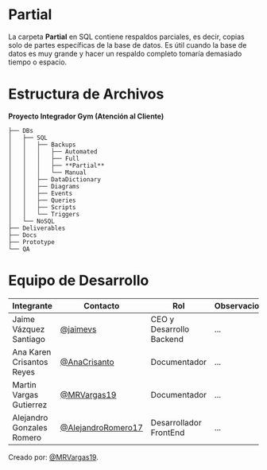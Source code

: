  
# Partial
La carpeta **Partial** en SQL contiene respaldos parciales, es decir, copias solo de partes específicas de la base de datos. Es útil cuando la base de datos es muy grande y hacer un respaldo completo tomaría demasiado tiempo o espacio.

# Estructura de Archivos
**Proyecto Integrador Gym (Atención al Cliente)**

```plaintext
├── DBs
│   ├── SQL
│   │   ├── Backups
│   │   │   ├── Automated
│   │   │   ├── Full
│   │   │   ├── **Partial**
│   │   │   └── Manual
│   │   ├── DataDictionary
│   │   ├── Diagrams
│   │   ├── Events
│   │   ├── Queries
│   │   ├── Scripts
│   │   └── Triggers
│   └── NoSQL
├── Deliverables
├── Docs
├── Prototype
└── QA
```


# Equipo de Desarrollo

|Integrante|Contacto|Rol|Observaciones|
|----------|--------|---|-------------|
|Jaime Vázquez Santiago|[@jaimevs](https://github.com/jaimevs)|CEO y Desarrollo Backend|...|
|Ana Karen Crisantos Reyes|[@AnaCrisanto](https://github.com/AnaCrisanto)|Documentador|...|
|Martin Vargas Gutierrez|[@MRVargas19](https://github.com/MRVargas19)|Documentador|...|
|Alejandro Gonzales Romero|[@AlejandroRomero17](https://github.com/AlejandroRomero17)|Desarrollador FrontEnd|...|

Creado por: [@MRVargas19](https://github.com/MRVargas19).











 
